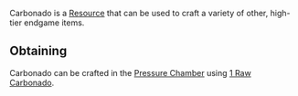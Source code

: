 Carbonado is a [Resource](https://github.com/Slimefun/Slimefun4/wiki/Resources) that can be used to craft a variety of other, high-tier endgame items.

## Obtaining
Carbonado can be crafted in the [Pressure Chamber](https://github.com/Slimefun/Slimefun4/wiki/Pressure-Chamber) using [1 Raw Carbonado](https://github.com/Slimefun/Slimefun4/wiki/Raw-Carbonado).
